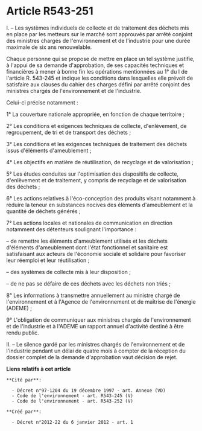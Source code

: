 # Article R543-251

I. – Les systèmes individuels de collecte et de traitement des déchets mis en place par les metteurs sur le marché sont
approuvés par arrêté conjoint des ministres chargés de l'environnement et de l'industrie pour une durée maximale de six ans
renouvelable.

Chaque personne qui se propose de mettre en place un tel système justifie, à l'appui de sa demande d'approbation, de ses
capacités techniques et financières à mener à bonne fin les opérations mentionnées au 1° du I de l'article R. 543-245 et
indique les conditions dans lesquelles elle prévoit de satisfaire aux clauses du cahier des charges défini par arrêté
conjoint des ministres chargés de l'environnement et de l'industrie.

Celui-ci précise notamment :

1° La couverture nationale appropriée, en fonction de chaque territoire ;

2° Les conditions et exigences techniques de collecte, d'enlèvement, de regroupement, de tri et de transport des déchets ;

3° Les conditions et les exigences techniques de traitement des déchets issus d'éléments d'ameublement ;

4° Les objectifs en matière de réutilisation, de recyclage et de valorisation ;

5° Les études conduites sur l'optimisation des dispositifs de collecte, d'enlèvement et de traitement, y compris de recyclage
et de valorisation des déchets ;

6° Les actions relatives à l'éco-conception des produits visant notamment à réduire la teneur en substances nocives des
éléments d'ameublement et la quantité de déchets générés ;

7° Les actions locales et nationales de communication en direction notamment des détenteurs soulignant l'importance :

– de remettre les éléments d'ameublement utilisés et les déchets d'éléments d'ameublement dont l'état fonctionnel et
sanitaire est satisfaisant aux acteurs de l'économie sociale et solidaire pour favoriser leur réemploi et leur
réutilisation ;

– des systèmes de collecte mis à leur disposition ;

– de ne pas se défaire de ces déchets avec les déchets non triés ;

8° Les informations à transmettre annuellement au ministre chargé de l'environnement et à l'Agence de l'environnement et de
maîtrise de l'énergie (ADEME) ;

9° L'obligation de communiquer aux ministres chargés de l'environnement et de l'industrie et à l'ADEME un rapport annuel
d'activité destiné à être rendu public.

II. – Le silence gardé par les ministres chargés de l'environnement et de l'industrie pendant un délai de quatre mois à
compter de la réception du dossier complet de la demande d'approbation vaut décision de rejet.

**Liens relatifs à cet article**

	**Cité par**:

	  - Décret n°97-1204 du 19 décembre 1997 - art. Annexe (VD)
	  - Code de l'environnement - art. R543-245 (V)
	  - Code de l'environnement - art. R543-252 (V)

	**Créé par**:

	  - Décret n°2012-22 du 6 janvier 2012 - art. 1
